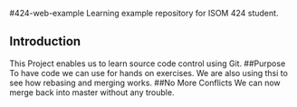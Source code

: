 #424-web-example
Learning example repository for ISOM 424 student.
## Introduction
This Project enables us to learn source code control using Git. 
##Purpose
To have code we can use for hands on exercises. We are also using thsi to see how rebasing and merging works.
##No More Conflicts
We can now merge back into master without any trouble.
 
 